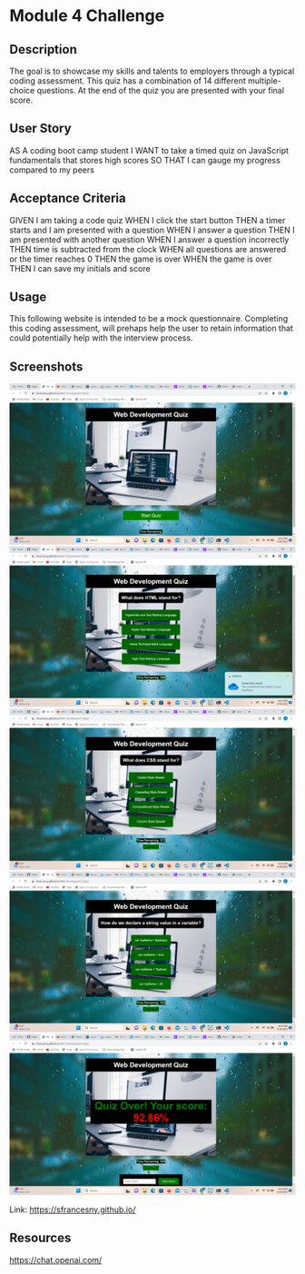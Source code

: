 # Module 4 Challenge
<!-- On-the-job ticket or feature request Challenges -->

## Description 
The goal is to showcase my skills and talents to employers through a typical coding assessment. This quiz has a combination of 14 different multiple-choice questions. At the end of the quiz you are presented with your final score.

## User Story

AS A coding boot camp student
I WANT to take a timed quiz on JavaScript fundamentals that stores high scores
SO THAT I can gauge my progress compared to my peers

## Acceptance Criteria

GIVEN I am taking a code quiz
WHEN I click the start button
THEN a timer starts and I am presented with a question
WHEN I answer a question
THEN I am presented with another question
WHEN I answer a question incorrectly
THEN time is subtracted from the clock
WHEN all questions are answered or the timer reaches 0
THEN the game is over
WHEN the game is over
THEN I can save my initials and score

## Usage 

This following website is intended to be a mock questionnaire. Completing this coding assessment, will prehaps help the user to retain information that could potentially help with the interview process.

 ## Screenshots
<img src="wdq-0.png"/>
<img src="wdq-1.png"/> 
<img src="wdq-2.png"/> 
<img src="wdq-3.png"/>
<img src="wdq-4.png"/> 


Link: https://sfrancesny.github.io/

## Resources
https://chat.openai.com/
